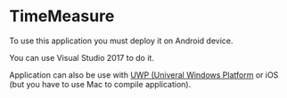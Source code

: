 # TimeMeasure

To use this application you must deploy it on Android device.

You can use Visual Studio 2017 to do it.

Application can also be use with [UWP (Univeral Windows Platform](https://docs.microsoft.com/en-us/windows/uwp/get-started/universal-application-platform-guide) or iOS (but you have to use Mac to compile application).
